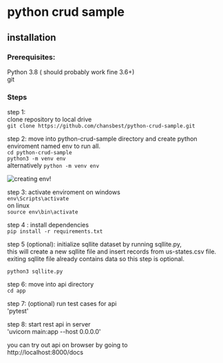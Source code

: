 # python crud sample


## installation 
### Prerequisites:
 Python 3.8 ( should probably work fine 3.6+)<br>
 git<br>

### Steps
step 1: <br>
clone repository to local drive <br>
`git clone https://github.com/chansbest/python-crud-sample.git`

step 2: move into python-crud-sample directory and create python enviroment named env to run all. <br>
`cd python-crud-sample` <br>
`python3 -m venv env`  <br>
alternatively `python -m venv env`  <br>

![creating env!](/assets/images/env_creation.JPG")

step 3: activate enviroment
on windows<br>
`env\Scripts\activate`<br>
on linux<br>
`source env\bin\activate`<br>


step 4 : install dependencies <br>
`pip install -r requirements.txt` <br>



step 5 (optional):
initialize sqllite dataset by running sqllite.py,<br>
this will create a new sqllite file and insert records from us-states.csv file.<br>
exiting sqllite file already contains data so this step is optional.<br>

`python3 sqllite.py`<br>


step 6: move into api directory<br>
`cd app`

step 7: (optional)  run test cases for api<br>
'pytest'

step 8: start rest api in server<br>
 'uvicorn main:app --host 0.0.0.0'

you can try out api on browser by going to <br>
http://localhost:8000/docs

